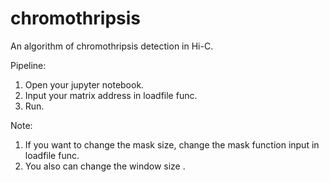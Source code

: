 # chromothripsis

An algorithm of chromothripsis detection in Hi-C.

Pipeline:
1. Open your jupyter notebook.
2. Input your matrix address in loadfile func.
3. Run.

Note:
1. If you want to change the mask size, change the mask function input in loadfile func. 
2. You also can change the window size .
